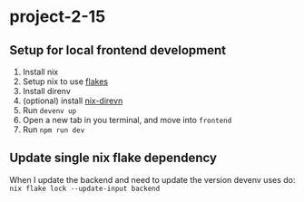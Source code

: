# project-2-15

## Setup for local frontend development

1. Install nix
2. Setup nix to use [flakes](https://nixos.wiki/wiki/Flakes)
3. Install direnv
4. (optional) install [nix-direvn](https://github.com/nix-community/nix-direnv)
5. Run `devenv up`
6. Open a new tab in you terminal, and move into `frontend`
7. Run `npm run dev`


## Update single nix flake dependency

When I update the backend and need to update the version devenv uses do:
`nix flake lock --update-input backend`
